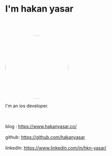 


# I'm hakan yasar
<br><br>

<img src="https://user-images.githubusercontent.com/6243566/212996083-e915d011-bbf8-4e7a-85d2-e9f4dbf3cb78.png" height="200" width="200" style="border-radius:50%">


<br>

I'm an ios developer. 

<br><br>
blog : https://www.hakanyasar.co/
<br><br>
github: https://github.com/hakanyasar
<br><br>
linkedln: https://www.linkedin.com/in/hkn-yasar/
<br><br>
